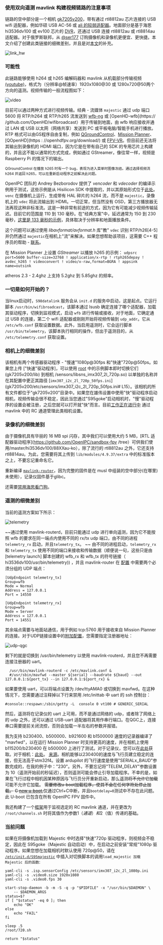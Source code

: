 
### 使用双向遥测 mavlink 构建视频链路的注意事项

链路的空中部分是一个相机 [gk7205v200](https://sl.aliexpress.ru/p?key=e1sTwWg)，带有通过 rtl8812au 芯片连接的 USB wifi 适配器，例如华硕 USB AC-56 或 [ ali 的较弱适配器](https://sl.aliexpress.ru/p?key=8CsTwDB)。地面部分是基于海思 hi3536dv100 或 ev100 芯片的 [DVR](https://sl.aliexpress.ru/p?key=L1sTwWG)，还通过 USB 连接 rtl8812au 或 rtl8814au 适配器。对于俄罗斯联邦，从 [@ser177](https://t.me/ser177) 订购摄像机和录像机更便宜、更快捷。本文介绍了创建此类链接的细微差别，并且是对[本文](https://github.com/OpenIPC/wiki/blob/master/ru/fpv.md)的补充。

![link_hw](https://github.com/OpenIPC/sandbox-fpv/raw/master/notes_files/link_hw.png)

### 可能性

此链路能够使用 h264 或 h265 编解码器和 mavlink 从机载部分传输视频 [(youtube)](https://youtu.be/ldfQ9CLE86I)，格式为（分辨率@帧速率）1920x1080@30 或 1280x720@50两个方向的遥测。视频传输的一般流程图如下：

![video](https://github.com/OpenIPC/sandbox-fpv/raw/master/notes_files/video.png)

目前可以通过两种方式进行视频传输。经典 - 流媒体 `majestic` 通过 udp 端口​​ 5600 将 RTP/h264 或 RTP/h265 流发送到 [wfb-ng](https://github.com/svpcom/wfb-ng) 或 [OpenHD-wfb](https:// /github.com/OpenHD/wifibroadcast）用于传输到地面，由 wfb 响应接收并通过 LAN 或 USB 以太网（网络共享）发送到 PC 或平板电脑/智能手机进行播放。 RTP 格式可以由GS程序自由复制，例如 [QGroundControl](https://github.com/mavlink/qgroundcontrol)、[Mission Planner](https://ardupilot.org/planner/)、[QOpenHD](https : //openhdfpv.org/download/) 或 [FPV-VR](https://github.com/Consti10/FPV_VR_OS)。但目前还无法将其输出到录像机的 HDMI 端口，因为它是在带有自己的 SDK 的专用芯片上构建的，并且这不能以通常的方式完成，例如通过 GStreamer，像往常一样，视频是Raspberry Pi 的情况下的输出。

<sub>QGroundControl 在播放 h265 时有一个 bug，表现为进入菜单时图像冻结。通过选择视频流 h264 并返回 h265，可以在重新启动程序之前解决此问题。</sub>

OpenIPC 团队的 Andrey Bezborodov 提供了 *vencoder* 和 *vdecoder* 的编译示例用于测试，这些示例是从 Hisilicon SDK 中提取的，并以其原始形式位于[此处](https://github.com/OpenIPC/silicon_research)。 `venc` 在摄像机上运行，​​生成带有 HAL 碎片的 h264 流，而不是 `majestic`，录像机上的 `vdec` 将此流输出到 HDMI。一切正常，但当然没有 OSD，第三方播放器无法再现这种非标准流。这是一种非常有前途的方式，因为它有可能减少视频传输延迟。目前它的范围是 110 到 130 毫秒。在"经典方案"中，延迟通常为 150 到 230 毫秒，[这里是 133 毫秒的示例](https://github.com/OpenIPC/sandbox-fpv/raw/master/notes_files/Screenshot_1.png)，具体取决于分辨率和地面播放条件。

这个问题可以通过使用 *libavformat/avformat.h* 库"教" `vdec` 识别 RTP/h26[4-5] 并仍然通过 `majestic`在相机上"流"来解决。如果您想帮助该项目，这需要 C++ 程序员的帮助 - [联系](https://t.me/+BMyMoolVOpkzNWUy)。

在 Mission Planner 上设置 *GStreamer* 以播放 h265 的示例： `udpsrc port=5600 buffer-size=32768 ! application/x-rtp ! rtph265depay ! avdec_h265 ! videoconvert ! video/x-raw,format=BGRA ! appsink name=outsink`

atheros 2.3 - 2.4ghz 上支持 5.2ghz 到 5.85ghz 的频率。

### 一切是如何开始的？

当linux启动时，`S98datalink` 服务会从 `init.d` 的服务中启动，这是起点。它运行脚本 `/usr/bin/wifibroadcast`，该脚本通过 lsusb 确定连接了哪个适配器，加载其驱动程序，切换到监视模式，启动 `wfb` 进行传输或接收，对于地面，它确定通过 USB 的连接，第二个 wifi 适配器或刚刚开始将视频传输到 `udp_addr`。它从 `/etc/wfb.conf` 获取设置数据。此外，当启用遥测时，它会运行脚本 `/usr/bin/telemetry`，该脚本执行相同的操作，但出于遥测目的，从 `/etc/telemetry.conf` 获取设置。

### 相机上的细微差别

该相机有两个传感器驱动程序 - "慢速"1080p@30fps 和"快速"720p@50fps。如果您上传 ["快速"驱动程序]，可以使用 [root](https://github.com/OpenIPC/sandbox-fpv/tree/master/gk7205v200/root) 中的示例脚本即时切换它们(gk7205v200/lib) 到相机 /sensors/libsns_imx307_2l_720p.so) 以单独的名称并在其配置中更正其路径 [`imx307_i2c_2l_720p_50fps.ini`](gk7205v200/etc/sensors/imx307_i2c_2l_720p_50fps.ini# L15）。该相机的所有文件都位于"gk7205v200"目录中。如果您在雄伟设置中使用"快"驱动程序启动相机，视频传输会很不稳定，因此当您通过"S95goke"启动相机时，"慢"驱​​动程序的设置会被注册，之后您就可以打开就"快"而言。目前[工作正在进行中](notes_cam_control.md) 通过 mavlink 中的 RC 通道管理此类相机设置。

### 录像机的细微差别
由于摄像机具有华丽的 16 MB spi 闪存，其中我们可以使用大约 5 MB，[RTL 适配器驱动程序](https://github.com/OpenIPC/sandbox-fpv /tree）可供我们使用/master/hi3536dv100/88XXau-ko），除了流行的 rtl8812au 之外，它还支持 rtl8814au。为此，您需要将其上传到 `lib/modules/4.9.37/extra` 中的标准版本之上，不要忘记重命名它。

重新编译 [`mavlink-router`](https://github.com/OpenIPC/sandbox-fpv/tree/master/hi3536dv100/usr/bin)，因为完整的固件是在 musl 中组装的空中部分(在哪里)未使用），记录仪固件基于glibc。

还需要[禁用海思看门狗](note_nvr_wdt.md)。

### 遥测的细微差别 
当前的遥测方案如下所示：

![telemetry](https://github.com/OpenIPC/sandbox-fpv/raw/master/notes_files/telemetry.png)

~~通过使用 mavlink-routerd，目前只能通过 udp 进行单向遥测，因为它不能按照 wfb 的要求在同一端点内使用不同的 rx/tx udp 端口​​，由不同的进程 `telemetry_rx` 启动，并且`telemetry_tx`。 ~~ 由不同的进程启动，`telemetry_rx` 和 `telemetry_tx` 使用不同的端口来接收和传输数据（顺便说一句，这些只是由 [telemetry launch] 脚本创建的 wfb_rx 和 wfb_tx 的符号链接（ hi3536dv100/usr/bin/telemetry)) ，并且 mavlink-router 在 [配置](hi3536dv100/etc/mavlink.conf) 中需要两个必须分组的 UDP 端点：
```
[UdpEndpoint telemetry_tx]
Group=wfb
Mode = Normal
Address = 127.0.0.1
Port = 14550

[UdpEndpoint telemetry_rx]
Group=wfb
Mode = Server
Address = 127.0.0.1
Port = 14551
```

其余端点需要与地面站通信，用于例如 tcp:5760 用于接收来自 Mission Planner 的连接。对于UDP链接设置中的[附加配置](hi3536dv100/etc/mavlink.conf)，您需要指定注册器地址：

![udp-qgc](notes_files/qgc-udp-settings.png)

剩下的就是切换到 /usr/bin/telemetry 以使用 mavlink-routerd，并且您不再需要连接注册器的 uart。

```
  /usr/bin/mavlink-routerd -c /etc/mavlink.conf &
  #/usr/sbin/mavfwd --master ${serial} --baudrate ${baud} --out 127.0.0.1:${port_tx} --in 127.0.0.1:${port_rx} &
```

如果要使用 uart，可以将端点设置为 /dev/ttyAMA0 或切换到 mavfwd。在这种情况下，您需要通过注释掉以下行来禁用 /etc/inittab 中 uart 的 ssh 控制台：

```
#console::respawn:/sbin/getty -L  console 0 vt100 # GENERIC_SERIAL
```
然后，遥测将在记录仪的 uart 上可用，而不是通过网络的 udp，或者除了网络上的 udp 之外，还可以通过 USB-uart 适配器将其用作串行端口。在QGC上，连接串口需要提前关闭流控，否则会加载一半左右的参数并报错。

我为支持 b230400、b500000、b921600 和 b1500000 速度的记录器编译了 "mavfwd"，以在运行 Mission Planner 时支持更高的速度，并在相机上使用 b115200/b230400 在 b500000 上进行了测试。对于记录仪，您可以在[此处](hi3536dv100/usr/sbin)获取。对于相机：[此处](https://github.com/OpenIPC/sandbox-fpv/tree/master/gk7205v200/usr/sbin)。 [来源](https://github.com/OpenIPC/sandbox-fpv/tree/master/mavfwd)。相机能够以230400的速度与飞行员建立稳定的连接，但无法高于stm32f4。设置 ardupilot 的飞行速度是使用"SERIALx_BAUD"参数完成的，在我的例子中："230"。另外，不要忘记将"TELEM_DELAY"参数设置为 10（遥测开始前的秒延迟），否则遥测可能会停止引导加载程序。不幸的是，如果在飞行过程中相机因某种原因与飞行员分开重新启动，那么遥测~~将不允许它加载~~可能不允许它加载。 ~~需要修改u-boot加载程序，使其不会在任何字符处停止加载。~~ ~~C [new u-boot](gk7205v200_u-boot-7502v200-for-telemetry.md),~~仅通过Ctrl+C中断，并且`bootdelay=0`测试中不存在此问题。此 U-boot 已包含在所有 OpenIPC FPV 固件中。

我还构建了一个[框架](notes_cam_control.md)用于监视选定的 RC mavlink 通道，并在更改为 `/root/channels.sh` 时将其值作为参数$1（通道）和$2（值）传递的基础。

### 当前问题
如果在将摄像机加载到 Majestic 中时选择"快速"720p 驱动程序，则视频会不稳定，因此在 S95goke（Majestic 自动启动）中，在启动之前安装"常规"1080p 驱动程序。如果您想在加载相机时默认使用 720p@50，请在 [`/etc/init.d/S95majestic`](gk7205v200/etc/init.d/S95majestic#L35) 中插入对切换脚本的调用`load_majestic 加载 Majestic 后的函数`:
```
yaml-cli -s .isp.sensorConfig /etc/sensors/imx307_i2c_2l_1080p.ini
yaml-cli -s .video0.size 1920x1080
yaml-cli -s .video0.fps 30

start-stop-daemon -b -m -S -q -p "$PIDFILE" -x "/usr/bin/$DAEMON" \
	-- $DAEMON_ARGS
status=$?
if [ "$status" -eq 0 ]; then
	echo "OK"
else
	echo "FAIL"
fi

sleep .5
/root/720.sh

return "$status"
```

